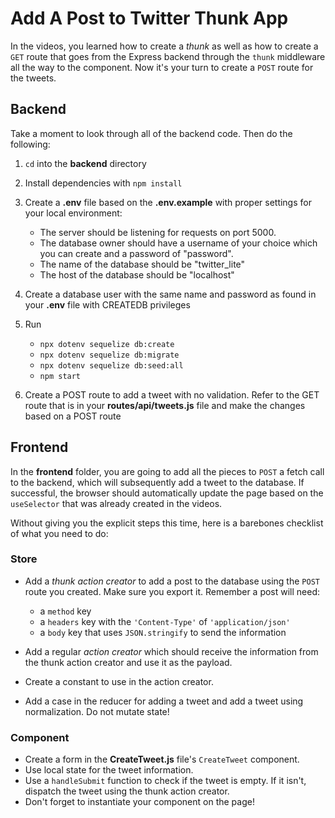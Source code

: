 # Add A Post to Twitter Thunk App

In the videos, you learned how to create a _thunk_ as well as how to create a
`GET` route that goes from the Express backend through the `thunk`
middleware all the way to the component. Now it's your turn to create a `POST`
route for the tweets.

## Backend

Take a moment to look through all of the backend code. Then do the following:

1. `cd` into the __backend__ directory
2. Install dependencies with `npm install`
3. Create a __.env__ file based on the __.env.example__ with proper settings for
   your local environment:
   - The server should be listening for requests on port 5000.
   - The database owner should have a username of your choice which you can
     create and a password of "password".
   - The name of the database should be "twitter_lite"
   - The host of the database should be "localhost"
4. Create a database user with the same name and password as found in your
   __.env__ file with CREATEDB privileges
5. Run

   - `npx dotenv sequelize db:create`
   - `npx dotenv sequelize db:migrate`
   - `npx dotenv sequelize db:seed:all`
   - `npm start`

6. Create a POST route to add a tweet with no validation. Refer to the GET route
   that is in your __routes/api/tweets.js__ file and make the changes based on a
   POST route

## Frontend

In the __frontend__ folder, you are going to add all the pieces to `POST` a
fetch call to the backend, which will subsequently add a tweet to the database.
If successful, the browser should automatically update the page based on the
`useSelector` that was already created in the videos.

Without giving you the explicit steps this time, here is a barebones checklist
of what you need to do:

### Store

- Add a _thunk action creator_ to add a post to the database using the `POST`
  route you created. Make sure you export it.
  Remember a post will need:

  - a `method` key
  - a `headers` key with the `'Content-Type'` of `'application/json'`
  - a `body` key that uses `JSON.stringify` to send the information

- Add a regular _action creator_ which should receive the information from the
  thunk action creator and use it as the payload.

- Create a constant to use in the action creator.

- Add a case in the reducer for adding a tweet and add a tweet using
  normalization. Do not mutate state!

### Component

- Create a form in the __CreateTweet.js__ file's `CreateTweet` component.
- Use local state for the tweet information.
- Use a `handleSubmit` function to check if the tweet is empty. If it isn't,
  dispatch the tweet using the thunk action creator.
- Don't forget to instantiate your component on the page!